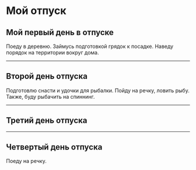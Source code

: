 # Мой отпуск

## Мой первый день в отпуске

Поеду в деревню. Займусь подготовкой грядок к посадке. Наведу порядок на территории вокруг дома. 
___

## Второй день отпуска

Подготовлю снасти и удочки для рыбалки. Пойду на речку, ловить рыбу. Также, буду рыбачить на спиннинг. 

___

## Третий день отпуска

___

## Четвертый день отпуска

Поеду на речку. 



